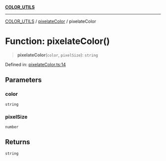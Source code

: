 [**COLOR_UTILS**](../../README.md)

***

[COLOR_UTILS](../../README.md) / [pixelateColor](../README.md) / pixelateColor

# Function: pixelateColor()

> **pixelateColor**(`color`, `pixelSize`): `string`

Defined in: [pixelateColor.ts:14](https://github.com/dailker/everyutil/blob/d12555c550c1d59295f536d15822ff0e97aceecb/src/color/pixelateColor.ts#L14)

## Parameters

### color

`string`

### pixelSize

`number`

## Returns

`string`
